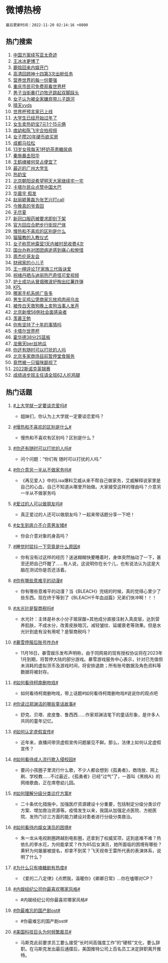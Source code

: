 # 微博热榜

`最后更新时间：2022-11-20 02:14:16 +0800`

## 热门搜索

1. [中国方案续写亚太奇迹](https://m.weibo.cn/search?containerid=100103type%3D1%26t%3D10%26q%3D%23%E4%B8%AD%E5%9B%BD%E6%96%B9%E6%A1%88%E7%BB%AD%E5%86%99%E4%BA%9A%E5%A4%AA%E5%A5%87%E8%BF%B9%23&stream_entry_id=51&isnewpage=1&extparam=seat%3D1%26dgr%3D0%26cate%3D10103%26pos%3D0%26filter_type%3Drealtimehot%26c_type%3D51%26display_time%3D1668881653%26pre_seqid%3D16688816539020166078257&luicode=10000011&lfid=106003type%253D25%2526t%253D3%2526disable_hot%253D1%2526filter_type%253Drealtimehot)
1. [王冰冰更博了](https://m.weibo.cn/search?containerid=100103type%3D1%26t%3D10%26q%3D%23%E7%8E%8B%E5%86%B0%E5%86%B0%E6%9B%B4%E5%8D%9A%E4%BA%86%23&stream_entry_id=31&isnewpage=1&extparam=seat%3D1%26dgr%3D0%26c_type%3D31%26band_rank%3D1%26flag%3D16%26lcate%3D5001%26realpos%3D1%26cate%3D5001%26pos%3D0%26filter_type%3Drealtimehot%26q%3D%2523%25E7%258E%258B%25E5%2586%25B0%25E5%2586%25B0%25E6%259B%25B4%25E5%258D%259A%25E4%25BA%2586%2523%26display_time%3D1668881653%26pre_seqid%3D16688816539020166078257&luicode=10000011&lfid=106003type%253D25%2526t%253D3%2526disable_hot%253D1%2526filter_type%253Drealtimehot)
1. [鹿晗回来内娱开门](https://m.weibo.cn/search?containerid=100103type%3D1%26t%3D10%26q%3D%23%E9%B9%BF%E6%99%97%E5%9B%9E%E6%9D%A5%E5%86%85%E5%A8%B1%E5%BC%80%E9%97%A8%23&stream_entry_id=31&isnewpage=1&extparam=seat%3D1%26dgr%3D0%26c_type%3D31%26band_rank%3D2%26flag%3D16%26lcate%3D5001%26realpos%3D2%26cate%3D5001%26pos%3D1%26filter_type%3Drealtimehot%26q%3D%2523%25E9%25B9%25BF%25E6%2599%2597%25E5%259B%259E%25E6%259D%25A5%25E5%2586%2585%25E5%25A8%25B1%25E5%25BC%2580%25E9%2597%25A8%2523%26display_time%3D1668881653%26pre_seqid%3D16688816539020166078257&luicode=10000011&lfid=106003type%253D25%2526t%253D3%2526disable_hot%253D1%2526filter_type%253Drealtimehot)
1. [高清回顾神十四第3次出舱任务](https://m.weibo.cn/search?containerid=100103type%3D1%26t%3D10%26q%3D%23%E9%AB%98%E6%B8%85%E5%9B%9E%E9%A1%BE%E7%A5%9E%E5%8D%81%E5%9B%9B%E7%AC%AC3%E6%AC%A1%E5%87%BA%E8%88%B1%E4%BB%BB%E5%8A%A1%23&stream_entry_id=31&isnewpage=1&extparam=seat%3D1%26dgr%3D0%26c_type%3D31%26band_rank%3D3%26flag%3D0%26lcate%3D5001%26realpos%3D3%26cate%3D5001%26pos%3D2%26filter_type%3Drealtimehot%26q%3D%2523%25E9%25AB%2598%25E6%25B8%2585%25E5%259B%259E%25E9%25A1%25BE%25E7%25A5%259E%25E5%258D%2581%25E5%259B%259B%25E7%25AC%25AC3%25E6%25AC%25A1%25E5%2587%25BA%25E8%2588%25B1%25E4%25BB%25BB%25E5%258A%25A1%2523%26display_time%3D1668881653%26pre_seqid%3D16688816539020166078257&luicode=10000011&lfid=106003type%253D25%2526t%253D3%2526disable_hot%253D1%2526filter_type%253Drealtimehot)
1. [营养世界的每一份要强](https://m.weibo.cn/search?containerid=100103type%3D1%26t%3D10%26q%3D%23%E8%90%A5%E5%85%BB%E4%B8%96%E7%95%8C%E7%9A%84%E6%AF%8F%E4%B8%80%E4%BB%BD%E8%A6%81%E5%BC%BA%23&stream_entry_id=31&isnewpage=1&extparam=seat%3D1%26dgr%3D0%26c_type%3D31%26filter_type%3Drealtimehot%26band_rank%3D4%26lcate%3D5001%26topic_ad%3D1%26cate%3D5001%26pos%3D3%26adid%3D172932%26q%3D%2523%25E8%2590%25A5%25E5%2585%25BB%25E4%25B8%2596%25E7%2595%258C%25E7%259A%2584%25E6%25AF%258F%25E4%25B8%2580%25E4%25BB%25BD%25E8%25A6%2581%25E5%25BC%25BA%2523%26display_time%3D1668881653%26pre_seqid%3D16688816539020166078257&luicode=10000011&lfid=106003type%253D25%2526t%253D3%2526disable_hot%253D1%2526filter_type%253Drealtimehot)
1. [重庆市民可免费观看世界杯](https://m.weibo.cn/search?containerid=100103type%3D1%26t%3D10%26q%3D%23%E9%87%8D%E5%BA%86%E5%B8%82%E6%B0%91%E5%8F%AF%E5%85%8D%E8%B4%B9%E8%A7%82%E7%9C%8B%E4%B8%96%E7%95%8C%E6%9D%AF%23&stream_entry_id=31&isnewpage=1&extparam=seat%3D1%26dgr%3D0%26c_type%3D31%26band_rank%3D4%26flag%3D0%26lcate%3D5001%26realpos%3D4%26cate%3D5001%26pos%3D4%26filter_type%3Drealtimehot%26q%3D%2523%25E9%2587%258D%25E5%25BA%2586%25E5%25B8%2582%25E6%25B0%2591%25E5%258F%25AF%25E5%2585%258D%25E8%25B4%25B9%25E8%25A7%2582%25E7%259C%258B%25E4%25B8%2596%25E7%2595%258C%25E6%259D%25AF%2523%26display_time%3D1668881653%26pre_seqid%3D16688816539020166078257&luicode=10000011&lfid=106003type%253D25%2526t%253D3%2526disable_hot%253D1%2526filter_type%253Drealtimehot)
1. [男子当街暴打边牧还跳起双脚踩头](https://m.weibo.cn/search?containerid=100103type%3D1%26t%3D10%26q%3D%23%E7%94%B7%E5%AD%90%E5%BD%93%E8%A1%97%E6%9A%B4%E6%89%93%E8%BE%B9%E7%89%A7%E8%BF%98%E8%B7%B3%E8%B5%B7%E5%8F%8C%E8%84%9A%E8%B8%A9%E5%A4%B4%23&stream_entry_id=31&isnewpage=1&extparam=seat%3D1%26dgr%3D0%26c_type%3D31%26band_rank%3D5%26flag%3D1%26lcate%3D5001%26realpos%3D5%26cate%3D5001%26pos%3D5%26filter_type%3Drealtimehot%26q%3D%2523%25E7%2594%25B7%25E5%25AD%2590%25E5%25BD%2593%25E8%25A1%2597%25E6%259A%25B4%25E6%2589%2593%25E8%25BE%25B9%25E7%2589%25A7%25E8%25BF%2598%25E8%25B7%25B3%25E8%25B5%25B7%25E5%258F%258C%25E8%2584%259A%25E8%25B8%25A9%25E5%25A4%25B4%2523%26display_time%3D1668881653%26pre_seqid%3D16688816539020166078257&luicode=10000011&lfid=106003type%253D25%2526t%253D3%2526disable_hot%253D1%2526filter_type%253Drealtimehot)
1. [女子认为被全家嫌弃带儿子跳河](https://m.weibo.cn/search?containerid=100103type%3D1%26t%3D10%26q%3D%23%E5%A5%B3%E5%AD%90%E8%AE%A4%E4%B8%BA%E8%A2%AB%E5%85%A8%E5%AE%B6%E5%AB%8C%E5%BC%83%E5%B8%A6%E5%84%BF%E5%AD%90%E8%B7%B3%E6%B2%B3%23&stream_entry_id=31&isnewpage=1&extparam=seat%3D1%26dgr%3D0%26c_type%3D31%26band_rank%3D6%26flag%3D0%26lcate%3D5001%26realpos%3D6%26cate%3D5001%26pos%3D6%26filter_type%3Drealtimehot%26q%3D%2523%25E5%25A5%25B3%25E5%25AD%2590%25E8%25AE%25A4%25E4%25B8%25BA%25E8%25A2%25AB%25E5%2585%25A8%25E5%25AE%25B6%25E5%25AB%258C%25E5%25BC%2583%25E5%25B8%25A6%25E5%2584%25BF%25E5%25AD%2590%25E8%25B7%25B3%25E6%25B2%25B3%2523%26display_time%3D1668881653%26pre_seqid%3D16688816539020166078257&luicode=10000011&lfid=106003type%253D25%2526t%253D3%2526disable_hot%253D1%2526filter_type%253Drealtimehot)
1. [晴天yyds](https://m.weibo.cn/search?containerid=100103type%3D1%26t%3D10%26q%3D%23%E6%99%B4%E5%A4%A9yyds%23&stream_entry_id=31&isnewpage=1&extparam=seat%3D1%26dgr%3D0%26c_type%3D31%26band_rank%3D7%26flag%3D0%26lcate%3D5001%26realpos%3D7%26cate%3D5001%26pos%3D7%26filter_type%3Drealtimehot%26q%3D%2523%25E6%2599%25B4%25E5%25A4%25A9yyds%2523%26display_time%3D1668881653%26pre_seqid%3D16688816539020166078257&luicode=10000011&lfid=106003type%253D25%2526t%253D3%2526disable_hot%253D1%2526filter_type%253Drealtimehot)
1. [世界杯预言家已上线](https://m.weibo.cn/search?containerid=100103type%3D1%26t%3D10%26q%3D%23%E4%B8%96%E7%95%8C%E6%9D%AF%E9%A2%84%E8%A8%80%E5%AE%B6%E5%B7%B2%E4%B8%8A%E7%BA%BF%23&stream_entry_id=31&isnewpage=1&extparam=seat%3D1%26dgr%3D0%26c_type%3D31%26band_rank%3D8%26flag%3D1%26lcate%3D5001%26realpos%3D8%26cate%3D5001%26pos%3D8%26filter_type%3Drealtimehot%26q%3D%2523%25E4%25B8%2596%25E7%2595%258C%25E6%259D%25AF%25E9%25A2%2584%25E8%25A8%2580%25E5%25AE%25B6%25E5%25B7%25B2%25E4%25B8%258A%25E7%25BA%25BF%2523%26display_time%3D1668881653%26pre_seqid%3D16688816539020166078257&luicode=10000011&lfid=106003type%253D25%2526t%253D3%2526disable_hot%253D1%2526filter_type%253Drealtimehot)
1. [大学生已经开始过年了](https://m.weibo.cn/search?containerid=100103type%3D1%26t%3D10%26q%3D%23%E5%A4%A7%E5%AD%A6%E7%94%9F%E5%B7%B2%E7%BB%8F%E5%BC%80%E5%A7%8B%E8%BF%87%E5%B9%B4%E4%BA%86%23&stream_entry_id=31&isnewpage=1&extparam=seat%3D1%26dgr%3D0%26c_type%3D31%26band_rank%3D9%26flag%3D0%26lcate%3D5001%26realpos%3D9%26cate%3D5001%26pos%3D9%26filter_type%3Drealtimehot%26q%3D%2523%25E5%25A4%25A7%25E5%25AD%25A6%25E7%2594%259F%25E5%25B7%25B2%25E7%25BB%258F%25E5%25BC%2580%25E5%25A7%258B%25E8%25BF%2587%25E5%25B9%25B4%25E4%25BA%2586%2523%26display_time%3D1668881653%26pre_seqid%3D16688816539020166078257&luicode=10000011&lfid=106003type%253D25%2526t%253D3%2526disable_hot%253D1%2526filter_type%253Drealtimehot)
1. [女生卖热奶宝7元1个15元俩](https://m.weibo.cn/search?containerid=100103type%3D1%26t%3D10%26q%3D%23%E5%A5%B3%E7%94%9F%E5%8D%96%E7%83%AD%E5%A5%B6%E5%AE%9D7%E5%85%831%E4%B8%AA15%E5%85%83%E4%BF%A9%23&stream_entry_id=31&isnewpage=1&extparam=seat%3D1%26dgr%3D0%26c_type%3D31%26band_rank%3D10%26flag%3D2%26lcate%3D5001%26realpos%3D10%26cate%3D5001%26pos%3D10%26filter_type%3Drealtimehot%26q%3D%2523%25E5%25A5%25B3%25E7%2594%259F%25E5%258D%2596%25E7%2583%25AD%25E5%25A5%25B6%25E5%25AE%259D7%25E5%2585%25831%25E4%25B8%25AA15%25E5%2585%2583%25E4%25BF%25A9%2523%26display_time%3D1668881653%26pre_seqid%3D16688816539020166078257&luicode=10000011&lfid=106003type%253D25%2526t%253D3%2526disable_hot%253D1%2526filter_type%253Drealtimehot)
1. [痞幼和陈飞宇合拍视频](https://m.weibo.cn/search?containerid=100103type%3D1%26t%3D10%26q%3D%23%E7%97%9E%E5%B9%BC%E5%92%8C%E9%99%88%E9%A3%9E%E5%AE%87%E5%90%88%E6%8B%8D%E8%A7%86%E9%A2%91%23&stream_entry_id=31&isnewpage=1&extparam=seat%3D1%26dgr%3D0%26c_type%3D31%26band_rank%3D11%26flag%3D2%26lcate%3D5001%26realpos%3D11%26cate%3D5001%26pos%3D11%26filter_type%3Drealtimehot%26q%3D%2523%25E7%2597%259E%25E5%25B9%25BC%25E5%2592%258C%25E9%2599%2588%25E9%25A3%259E%25E5%25AE%2587%25E5%2590%2588%25E6%258B%258D%25E8%25A7%2586%25E9%25A2%2591%2523%26display_time%3D1668881653%26pre_seqid%3D16688816539020166078257&luicode=10000011&lfid=106003type%253D25%2526t%253D3%2526disable_hot%253D1%2526filter_type%253Drealtimehot)
1. [女子攒20年硬币欲买房](https://m.weibo.cn/search?containerid=100103type%3D1%26t%3D10%26q%3D%23%E5%A5%B3%E5%AD%90%E6%94%9220%E5%B9%B4%E7%A1%AC%E5%B8%81%E6%AC%B2%E4%B9%B0%E6%88%BF%23&stream_entry_id=31&isnewpage=1&extparam=seat%3D1%26dgr%3D0%26c_type%3D31%26band_rank%3D12%26flag%3D1%26lcate%3D5001%26realpos%3D12%26cate%3D5001%26pos%3D12%26filter_type%3Drealtimehot%26q%3D%2523%25E5%25A5%25B3%25E5%25AD%2590%25E6%2594%259220%25E5%25B9%25B4%25E7%25A1%25AC%25E5%25B8%2581%25E6%25AC%25B2%25E4%25B9%25B0%25E6%2588%25BF%2523%26display_time%3D1668881653%26pre_seqid%3D16688816539020166078257&luicode=10000011&lfid=106003type%253D25%2526t%253D3%2526disable_hot%253D1%2526filter_type%253Drealtimehot)
1. [成都马拉松](https://m.weibo.cn/search?containerid=100103type%3D1%26t%3D10%26q%3D%E6%88%90%E9%83%BD%E9%A9%AC%E6%8B%89%E6%9D%BE&stream_entry_id=31&isnewpage=1&extparam=seat%3D1%26dgr%3D0%26c_type%3D31%26band_rank%3D13%26flag%3D0%26lcate%3D5001%26realpos%3D13%26cate%3D5001%26pos%3D13%26filter_type%3Drealtimehot%26q%3D%25E6%2588%2590%25E9%2583%25BD%25E9%25A9%25AC%25E6%258B%2589%25E6%259D%25BE%26display_time%3D1668881653%26pre_seqid%3D16688816539020166078257&luicode=10000011&lfid=106003type%253D25%2526t%253D3%2526disable_hot%253D1%2526filter_type%253Drealtimehot)
1. [13岁女孩每天1杯奶茶患糖尿病](https://m.weibo.cn/search?containerid=100103type%3D1%26t%3D10%26q%3D%2313%E5%B2%81%E5%A5%B3%E5%AD%A9%E6%AF%8F%E5%A4%A91%E6%9D%AF%E5%A5%B6%E8%8C%B6%E6%82%A3%E7%B3%96%E5%B0%BF%E7%97%85%23&stream_entry_id=31&isnewpage=1&extparam=seat%3D1%26dgr%3D0%26c_type%3D31%26band_rank%3D14%26flag%3D0%26lcate%3D5001%26realpos%3D14%26cate%3D5001%26pos%3D14%26filter_type%3Drealtimehot%26q%3D%252313%25E5%25B2%2581%25E5%25A5%25B3%25E5%25AD%25A9%25E6%25AF%258F%25E5%25A4%25A91%25E6%259D%25AF%25E5%25A5%25B6%25E8%258C%25B6%25E6%2582%25A3%25E7%25B3%2596%25E5%25B0%25BF%25E7%2597%2585%2523%26display_time%3D1668881653%26pre_seqid%3D16688816539020166078257&luicode=10000011&lfid=106003type%253D25%2526t%253D3%2526disable_hot%253D1%2526filter_type%253Drealtimehot)
1. [秦施暴击阳华](https://m.weibo.cn/search?containerid=100103type%3D1%26t%3D10%26q%3D%23%E7%A7%A6%E6%96%BD%E6%9A%B4%E5%87%BB%E9%98%B3%E5%8D%8E%23&stream_entry_id=31&isnewpage=1&extparam=seat%3D1%26dgr%3D0%26c_type%3D31%26band_rank%3D15%26flag%3D0%26lcate%3D5001%26realpos%3D15%26cate%3D5001%26pos%3D15%26filter_type%3Drealtimehot%26q%3D%2523%25E7%25A7%25A6%25E6%2596%25BD%25E6%259A%25B4%25E5%2587%25BB%25E9%2598%25B3%25E5%258D%258E%2523%26display_time%3D1668881653%26pre_seqid%3D16688816539020166078257&luicode=10000011&lfid=106003type%253D25%2526t%253D3%2526disable_hot%253D1%2526filter_type%253Drealtimehot)
1. [王鹤棣被何炅占便宜了](https://m.weibo.cn/search?containerid=100103type%3D1%26t%3D10%26q%3D%23%E7%8E%8B%E9%B9%A4%E6%A3%A3%E8%A2%AB%E4%BD%95%E7%82%85%E5%8D%A0%E4%BE%BF%E5%AE%9C%E4%BA%86%23&stream_entry_id=31&isnewpage=1&extparam=seat%3D1%26dgr%3D0%26c_type%3D31%26band_rank%3D16%26flag%3D0%26lcate%3D5001%26realpos%3D16%26cate%3D5001%26pos%3D16%26filter_type%3Drealtimehot%26q%3D%2523%25E7%258E%258B%25E9%25B9%25A4%25E6%25A3%25A3%25E8%25A2%25AB%25E4%25BD%2595%25E7%2582%2585%25E5%258D%25A0%25E4%25BE%25BF%25E5%25AE%259C%25E4%25BA%2586%2523%26display_time%3D1668881653%26pre_seqid%3D16688816539020166078257&luicode=10000011&lfid=106003type%253D25%2526t%253D3%2526disable_hot%253D1%2526filter_type%253Drealtimehot)
1. [最近的广州大学生](https://m.weibo.cn/search?containerid=100103type%3D1%26t%3D10%26q%3D%23%E6%9C%80%E8%BF%91%E7%9A%84%E5%B9%BF%E5%B7%9E%E5%A4%A7%E5%AD%A6%E7%94%9F%23&stream_entry_id=31&isnewpage=1&extparam=seat%3D1%26dgr%3D0%26c_type%3D31%26band_rank%3D17%26flag%3D0%26lcate%3D5001%26realpos%3D17%26cate%3D5001%26pos%3D17%26filter_type%3Drealtimehot%26q%3D%2523%25E6%259C%2580%25E8%25BF%2591%25E7%259A%2584%25E5%25B9%25BF%25E5%25B7%259E%25E5%25A4%25A7%25E5%25AD%25A6%25E7%2594%259F%2523%26display_time%3D1668881653%26pre_seqid%3D16688816539020166078257&luicode=10000011&lfid=106003type%253D25%2526t%253D3%2526disable_hot%253D1%2526filter_type%253Drealtimehot)
1. [热奶宝](https://m.weibo.cn/search?containerid=100103type%3D1%26t%3D10%26q%3D%23%E7%83%AD%E5%A5%B6%E5%AE%9D%23&stream_entry_id=31&isnewpage=1&extparam=seat%3D1%26dgr%3D0%26c_type%3D31%26band_rank%3D18%26flag%3D0%26lcate%3D5001%26realpos%3D18%26cate%3D5001%26pos%3D18%26filter_type%3Drealtimehot%26q%3D%2523%25E7%2583%25AD%25E5%25A5%25B6%25E5%25AE%259D%2523%26display_time%3D1668881653%26pre_seqid%3D16688816539020166078257&luicode=10000011&lfid=106003type%253D25%2526t%253D3%2526disable_hot%253D1%2526filter_type%253Drealtimehot)
1. [北京朝阳说希望明天大家继续宅一宅](https://m.weibo.cn/search?containerid=100103type%3D1%26t%3D10%26q%3D%23%E5%8C%97%E4%BA%AC%E6%9C%9D%E9%98%B3%E8%AF%B4%E5%B8%8C%E6%9C%9B%E6%98%8E%E5%A4%A9%E5%A4%A7%E5%AE%B6%E7%BB%A7%E7%BB%AD%E5%AE%85%E4%B8%80%E5%AE%85%23&stream_entry_id=31&isnewpage=1&extparam=seat%3D1%26dgr%3D0%26c_type%3D31%26band_rank%3D19%26flag%3D0%26lcate%3D5001%26realpos%3D19%26cate%3D5001%26pos%3D19%26filter_type%3Drealtimehot%26q%3D%2523%25E5%258C%2597%25E4%25BA%25AC%25E6%259C%259D%25E9%2598%25B3%25E8%25AF%25B4%25E5%25B8%258C%25E6%259C%259B%25E6%2598%258E%25E5%25A4%25A9%25E5%25A4%25A7%25E5%25AE%25B6%25E7%25BB%25A7%25E7%25BB%25AD%25E5%25AE%2585%25E4%25B8%2580%25E5%25AE%2585%2523%26display_time%3D1668881653%26pre_seqid%3D16688816539020166078257&luicode=10000011&lfid=106003type%253D25%2526t%253D3%2526disable_hot%253D1%2526filter_type%253Drealtimehot)
1. [卡塔尔民众点赞中国大巴](https://m.weibo.cn/search?containerid=100103type%3D1%26t%3D10%26q%3D%23%E5%8D%A1%E5%A1%94%E5%B0%94%E6%B0%91%E4%BC%97%E7%82%B9%E8%B5%9E%E4%B8%AD%E5%9B%BD%E5%A4%A7%E5%B7%B4%23&stream_entry_id=31&isnewpage=1&extparam=seat%3D1%26dgr%3D0%26c_type%3D31%26band_rank%3D20%26flag%3D0%26lcate%3D5001%26realpos%3D20%26cate%3D5001%26pos%3D20%26filter_type%3Drealtimehot%26q%3D%2523%25E5%258D%25A1%25E5%25A1%2594%25E5%25B0%2594%25E6%25B0%2591%25E4%25BC%2597%25E7%2582%25B9%25E8%25B5%259E%25E4%25B8%25AD%25E5%259B%25BD%25E5%25A4%25A7%25E5%25B7%25B4%2523%26display_time%3D1668881653%26pre_seqid%3D16688816539020166078257&luicode=10000011&lfid=106003type%253D25%2526t%253D3%2526disable_hot%253D1%2526filter_type%253Drealtimehot)
1. [华晨宇 假发](https://m.weibo.cn/search?containerid=100103type%3D1%26t%3D10%26q%3D%E5%8D%8E%E6%99%A8%E5%AE%87+%E5%81%87%E5%8F%91&stream_entry_id=31&isnewpage=1&extparam=seat%3D1%26dgr%3D0%26c_type%3D31%26band_rank%3D21%26flag%3D2%26lcate%3D5001%26realpos%3D21%26cate%3D5001%26pos%3D21%26filter_type%3Drealtimehot%26q%3D%25E5%258D%258E%25E6%2599%25A8%25E5%25AE%2587%2520%25E5%2581%2587%25E5%258F%2591%26display_time%3D1668881653%26pre_seqid%3D16688816539020166078257&luicode=10000011&lfid=106003type%253D25%2526t%253D3%2526disable_hot%253D1%2526filter_type%253Drealtimehot)
1. [赵丽颖黄磊为张艺兴打call](https://m.weibo.cn/search?containerid=100103type%3D1%26t%3D10%26q%3D%23%E8%B5%B5%E4%B8%BD%E9%A2%96%E9%BB%84%E7%A3%8A%E4%B8%BA%E5%BC%A0%E8%89%BA%E5%85%B4%E6%89%93call%23&stream_entry_id=31&isnewpage=1&extparam=seat%3D1%26dgr%3D0%26c_type%3D31%26band_rank%3D22%26flag%3D0%26lcate%3D5001%26realpos%3D22%26cate%3D5001%26pos%3D22%26filter_type%3Drealtimehot%26q%3D%2523%25E8%25B5%25B5%25E4%25B8%25BD%25E9%25A2%2596%25E9%25BB%2584%25E7%25A3%258A%25E4%25B8%25BA%25E5%25BC%25A0%25E8%2589%25BA%25E5%2585%25B4%25E6%2589%2593call%2523%26display_time%3D1668881653%26pre_seqid%3D16688816539020166078257&luicode=10000011&lfid=106003type%253D25%2526t%253D3%2526disable_hot%253D1%2526filter_type%253Drealtimehot)
1. [今晚真的爷青回](https://m.weibo.cn/search?containerid=100103type%3D1%26t%3D10%26q%3D%23%E4%BB%8A%E6%99%9A%E7%9C%9F%E7%9A%84%E7%88%B7%E9%9D%92%E5%9B%9E%23&stream_entry_id=31&isnewpage=1&extparam=seat%3D1%26dgr%3D0%26c_type%3D31%26band_rank%3D23%26flag%3D0%26lcate%3D5001%26realpos%3D23%26cate%3D5001%26pos%3D23%26filter_type%3Drealtimehot%26q%3D%2523%25E4%25BB%258A%25E6%2599%259A%25E7%259C%259F%25E7%259A%2584%25E7%2588%25B7%25E9%259D%2592%25E5%259B%259E%2523%26display_time%3D1668881653%26pre_seqid%3D16688816539020166078257&luicode=10000011&lfid=106003type%253D25%2526t%253D3%2526disable_hot%253D1%2526filter_type%253Drealtimehot)
1. [无尽夏](https://m.weibo.cn/search?containerid=100103type%3D1%26t%3D10%26q%3D%E6%97%A0%E5%B0%BD%E5%A4%8F&stream_entry_id=31&isnewpage=1&extparam=seat%3D1%26dgr%3D0%26c_type%3D31%26band_rank%3D24%26flag%3D0%26lcate%3D5001%26realpos%3D24%26cate%3D5001%26pos%3D24%26filter_type%3Drealtimehot%26q%3D%25E6%2597%25A0%25E5%25B0%25BD%25E5%25A4%258F%26display_time%3D1668881653%26pre_seqid%3D16688816539020166078257&luicode=10000011&lfid=106003type%253D25%2526t%253D3%2526disable_hot%253D1%2526filter_type%253Drealtimehot)
1. [新冠口服药被要求即刻下架](https://m.weibo.cn/search?containerid=100103type%3D1%26t%3D10%26q%3D%23%E6%96%B0%E5%86%A0%E5%8F%A3%E6%9C%8D%E8%8D%AF%E8%A2%AB%E8%A6%81%E6%B1%82%E5%8D%B3%E5%88%BB%E4%B8%8B%E6%9E%B6%23&stream_entry_id=31&isnewpage=1&extparam=seat%3D1%26dgr%3D0%26c_type%3D31%26band_rank%3D25%26flag%3D0%26lcate%3D5001%26realpos%3D25%26cate%3D5001%26pos%3D25%26filter_type%3Drealtimehot%26q%3D%2523%25E6%2596%25B0%25E5%2586%25A0%25E5%258F%25A3%25E6%259C%258D%25E8%258D%25AF%25E8%25A2%25AB%25E8%25A6%2581%25E6%25B1%2582%25E5%258D%25B3%25E5%2588%25BB%25E4%25B8%258B%25E6%259E%25B6%2523%26display_time%3D1668881653%26pre_seqid%3D16688816539020166078257&luicode=10000011&lfid=106003type%253D25%2526t%253D3%2526disable_hot%253D1%2526filter_type%253Drealtimehot)
1. [官方回应合肥步行街现尸体](https://m.weibo.cn/search?containerid=100103type%3D1%26t%3D10%26q%3D%23%E5%AE%98%E6%96%B9%E5%9B%9E%E5%BA%94%E5%90%88%E8%82%A5%E6%AD%A5%E8%A1%8C%E8%A1%97%E7%8E%B0%E5%B0%B8%E4%BD%93%23&stream_entry_id=31&isnewpage=1&extparam=seat%3D1%26dgr%3D0%26c_type%3D31%26band_rank%3D26%26flag%3D0%26lcate%3D5001%26realpos%3D26%26cate%3D5001%26pos%3D26%26filter_type%3Drealtimehot%26q%3D%2523%25E5%25AE%2598%25E6%2596%25B9%25E5%259B%259E%25E5%25BA%2594%25E5%2590%2588%25E8%2582%25A5%25E6%25AD%25A5%25E8%25A1%258C%25E8%25A1%2597%25E7%258E%25B0%25E5%25B0%25B8%25E4%25BD%2593%2523%26display_time%3D1668881653%26pre_seqid%3D16688816539020166078257&luicode=10000011&lfid=106003type%253D25%2526t%253D3%2526disable_hot%253D1%2526filter_type%253Drealtimehot)
1. [慢热和不喜欢的区别是什么](https://m.weibo.cn/search?containerid=100103type%3D1%26t%3D10%26q%3D%23%E6%85%A2%E7%83%AD%E5%92%8C%E4%B8%8D%E5%96%9C%E6%AC%A2%E7%9A%84%E5%8C%BA%E5%88%AB%E6%98%AF%E4%BB%80%E4%B9%88%23&stream_entry_id=31&isnewpage=1&extparam=seat%3D1%26dgr%3D0%26c_type%3D31%26band_rank%3D27%26flag%3D0%26lcate%3D5001%26realpos%3D27%26cate%3D5001%26pos%3D27%26filter_type%3Drealtimehot%26q%3D%2523%25E6%2585%25A2%25E7%2583%25AD%25E5%2592%258C%25E4%25B8%258D%25E5%2596%259C%25E6%25AC%25A2%25E7%259A%2584%25E5%258C%25BA%25E5%2588%25AB%25E6%2598%25AF%25E4%25BB%2580%25E4%25B9%2588%2523%26display_time%3D1668881653%26pre_seqid%3D16688816539020166078257&luicode=10000011&lfid=106003type%253D25%2526t%253D3%2526disable_hot%253D1%2526filter_type%253Drealtimehot)
1. [猫猫教的入教仪式](https://m.weibo.cn/search?containerid=100103type%3D1%26t%3D10%26q%3D%23%E7%8C%AB%E7%8C%AB%E6%95%99%E7%9A%84%E5%85%A5%E6%95%99%E4%BB%AA%E5%BC%8F%23&stream_entry_id=31&isnewpage=1&extparam=seat%3D1%26dgr%3D0%26c_type%3D31%26band_rank%3D28%26flag%3D0%26lcate%3D5001%26realpos%3D28%26cate%3D5001%26pos%3D28%26filter_type%3Drealtimehot%26q%3D%2523%25E7%258C%25AB%25E7%258C%25AB%25E6%2595%2599%25E7%259A%2584%25E5%2585%25A5%25E6%2595%2599%25E4%25BB%25AA%25E5%25BC%258F%2523%26display_time%3D1668881653%26pre_seqid%3D16688816539020166078257&luicode=10000011&lfid=106003type%253D25%2526t%253D3%2526disable_hot%253D1%2526filter_type%253Drealtimehot)
1. [女子称荒地露营1天内被村民收费4次](https://m.weibo.cn/search?containerid=100103type%3D1%26t%3D10%26q%3D%23%E5%A5%B3%E5%AD%90%E7%A7%B0%E8%8D%92%E5%9C%B0%E9%9C%B2%E8%90%A51%E5%A4%A9%E5%86%85%E8%A2%AB%E6%9D%91%E6%B0%91%E6%94%B6%E8%B4%B94%E6%AC%A1%23&stream_entry_id=31&isnewpage=1&extparam=seat%3D1%26dgr%3D0%26c_type%3D31%26band_rank%3D29%26flag%3D0%26lcate%3D5001%26realpos%3D29%26cate%3D5001%26pos%3D29%26filter_type%3Drealtimehot%26q%3D%2523%25E5%25A5%25B3%25E5%25AD%2590%25E7%25A7%25B0%25E8%258D%2592%25E5%259C%25B0%25E9%259C%25B2%25E8%2590%25A51%25E5%25A4%25A9%25E5%2586%2585%25E8%25A2%25AB%25E6%259D%2591%25E6%25B0%2591%25E6%2594%25B6%25E8%25B4%25B94%25E6%25AC%25A1%2523%26display_time%3D1668881653%26pre_seqid%3D16688816539020166078257&luicode=10000011&lfid=106003type%253D25%2526t%253D3%2526disable_hot%253D1%2526filter_type%253Drealtimehot)
1. [国台办称对团团病逝感到痛心和惋惜](https://m.weibo.cn/search?containerid=100103type%3D1%26t%3D10%26q%3D%23%E5%9B%BD%E5%8F%B0%E5%8A%9E%E7%A7%B0%E5%AF%B9%E5%9B%A2%E5%9B%A2%E7%97%85%E9%80%9D%E6%84%9F%E5%88%B0%E7%97%9B%E5%BF%83%E5%92%8C%E6%83%8B%E6%83%9C%23&stream_entry_id=31&isnewpage=1&extparam=seat%3D1%26dgr%3D0%26c_type%3D31%26band_rank%3D30%26flag%3D0%26lcate%3D5001%26realpos%3D30%26cate%3D5001%26pos%3D30%26filter_type%3Drealtimehot%26q%3D%2523%25E5%259B%25BD%25E5%258F%25B0%25E5%258A%259E%25E7%25A7%25B0%25E5%25AF%25B9%25E5%259B%25A2%25E5%259B%25A2%25E7%2597%2585%25E9%2580%259D%25E6%2584%259F%25E5%2588%25B0%25E7%2597%259B%25E5%25BF%2583%25E5%2592%258C%25E6%2583%258B%25E6%2583%259C%2523%26display_time%3D1668881653%26pre_seqid%3D16688816539020166078257&luicode=10000011&lfid=106003type%253D25%2526t%253D3%2526disable_hot%253D1%2526filter_type%253Drealtimehot)
1. [周杰伦哥友会](https://m.weibo.cn/search?containerid=100103type%3D1%26t%3D10%26q%3D%23%E5%91%A8%E6%9D%B0%E4%BC%A6%E5%93%A5%E5%8F%8B%E4%BC%9A%23&stream_entry_id=31&isnewpage=1&extparam=seat%3D1%26dgr%3D0%26c_type%3D31%26band_rank%3D31%26flag%3D0%26lcate%3D5001%26realpos%3D31%26cate%3D5001%26pos%3D31%26filter_type%3Drealtimehot%26q%3D%2523%25E5%2591%25A8%25E6%259D%25B0%25E4%25BC%25A6%25E5%2593%25A5%25E5%258F%258B%25E4%25BC%259A%2523%26display_time%3D1668881653%26pre_seqid%3D16688816539020166078257&luicode=10000011&lfid=106003type%253D25%2526t%253D3%2526disable_hot%253D1%2526filter_type%253Drealtimehot)
1. [财阀家的小儿子](https://m.weibo.cn/search?containerid=100103type%3D1%26t%3D10%26q%3D%23%E8%B4%A2%E9%98%80%E5%AE%B6%E7%9A%84%E5%B0%8F%E5%84%BF%E5%AD%90%23&stream_entry_id=31&isnewpage=1&extparam=seat%3D1%26dgr%3D0%26c_type%3D31%26band_rank%3D32%26flag%3D0%26lcate%3D5001%26realpos%3D32%26cate%3D5001%26pos%3D32%26filter_type%3Drealtimehot%26q%3D%2523%25E8%25B4%25A2%25E9%2598%2580%25E5%25AE%25B6%25E7%259A%2584%25E5%25B0%258F%25E5%2584%25BF%25E5%25AD%2590%2523%26display_time%3D1668881653%26pre_seqid%3D16688816539020166078257&luicode=10000011&lfid=106003type%253D25%2526t%253D3%2526disable_hot%253D1%2526filter_type%253Drealtimehot)
1. [王一栩评论TF家族三代版诀爱](https://m.weibo.cn/search?containerid=100103type%3D1%26t%3D10%26q%3D%23%E7%8E%8B%E4%B8%80%E6%A0%A9%E8%AF%84%E8%AE%BATF%E5%AE%B6%E6%97%8F%E4%B8%89%E4%BB%A3%E7%89%88%E8%AF%80%E7%88%B1%23&stream_entry_id=31&isnewpage=1&extparam=seat%3D1%26dgr%3D0%26c_type%3D31%26band_rank%3D33%26flag%3D0%26lcate%3D5001%26realpos%3D33%26cate%3D5001%26pos%3D33%26filter_type%3Drealtimehot%26q%3D%2523%25E7%258E%258B%25E4%25B8%2580%25E6%25A0%25A9%25E8%25AF%2584%25E8%25AE%25BATF%25E5%25AE%25B6%25E6%2597%258F%25E4%25B8%2589%25E4%25BB%25A3%25E7%2589%2588%25E8%25AF%2580%25E7%2588%25B1%2523%26display_time%3D1668881653%26pre_seqid%3D16688816539020166078257&luicode=10000011&lfid=106003type%253D25%2526t%253D3%2526disable_hot%253D1%2526filter_type%253Drealtimehot)
1. [祝绪丹晒与迪丽热巴奇怪可爱视频](https://m.weibo.cn/search?containerid=100103type%3D1%26t%3D10%26q%3D%23%E7%A5%9D%E7%BB%AA%E4%B8%B9%E6%99%92%E4%B8%8E%E8%BF%AA%E4%B8%BD%E7%83%AD%E5%B7%B4%E5%A5%87%E6%80%AA%E5%8F%AF%E7%88%B1%E8%A7%86%E9%A2%91%23&stream_entry_id=31&isnewpage=1&extparam=seat%3D1%26dgr%3D0%26c_type%3D31%26band_rank%3D34%26flag%3D0%26lcate%3D5001%26realpos%3D34%26cate%3D5001%26pos%3D34%26filter_type%3Drealtimehot%26q%3D%2523%25E7%25A5%259D%25E7%25BB%25AA%25E4%25B8%25B9%25E6%2599%2592%25E4%25B8%258E%25E8%25BF%25AA%25E4%25B8%25BD%25E7%2583%25AD%25E5%25B7%25B4%25E5%25A5%2587%25E6%2580%25AA%25E5%258F%25AF%25E7%2588%25B1%25E8%25A7%2586%25E9%25A2%2591%2523%26display_time%3D1668881653%26pre_seqid%3D16688816539020166078257&luicode=10000011&lfid=106003type%253D25%2526t%253D3%2526disable_hot%253D1%2526filter_type%253Drealtimehot)
1. [护士成功从冒烟微波炉掏出红薯炸弹](https://m.weibo.cn/search?containerid=100103type%3D1%26t%3D10%26q%3D%23%E6%8A%A4%E5%A3%AB%E6%88%90%E5%8A%9F%E4%BB%8E%E5%86%92%E7%83%9F%E5%BE%AE%E6%B3%A2%E7%82%89%E6%8E%8F%E5%87%BA%E7%BA%A2%E8%96%AF%E7%82%B8%E5%BC%B9%23&stream_entry_id=31&isnewpage=1&extparam=seat%3D1%26dgr%3D0%26c_type%3D31%26band_rank%3D35%26flag%3D0%26lcate%3D5001%26realpos%3D35%26cate%3D5001%26pos%3D35%26filter_type%3Drealtimehot%26q%3D%2523%25E6%258A%25A4%25E5%25A3%25AB%25E6%2588%2590%25E5%258A%259F%25E4%25BB%258E%25E5%2586%2592%25E7%2583%259F%25E5%25BE%25AE%25E6%25B3%25A2%25E7%2582%2589%25E6%258E%258F%25E5%2587%25BA%25E7%25BA%25A2%25E8%2596%25AF%25E7%2582%25B8%25E5%25BC%25B9%2523%26display_time%3D1668881653%26pre_seqid%3D16688816539020166078257&luicode=10000011&lfid=106003type%253D25%2526t%253D3%2526disable_hot%253D1%2526filter_type%253Drealtimehot)
1. [KPL](https://m.weibo.cn/search?containerid=100103type%3D1%26t%3D10%26q%3DKPL&stream_entry_id=31&isnewpage=1&extparam=seat%3D1%26dgr%3D0%26c_type%3D31%26band_rank%3D36%26flag%3D0%26lcate%3D5001%26realpos%3D36%26cate%3D5001%26pos%3D36%26filter_type%3Drealtimehot%26q%3DKPL%26display_time%3D1668881653%26pre_seqid%3D16688816539020166078257&luicode=10000011&lfid=106003type%253D25%2526t%253D3%2526disable_hot%253D1%2526filter_type%253Drealtimehot)
1. [哪家手机系统广告多](https://m.weibo.cn/search?containerid=100103type%3D1%26t%3D10%26q%3D%23%E5%93%AA%E5%AE%B6%E6%89%8B%E6%9C%BA%E7%B3%BB%E7%BB%9F%E5%B9%BF%E5%91%8A%E5%A4%9A%23&stream_entry_id=31&isnewpage=1&extparam=seat%3D1%26dgr%3D0%26c_type%3D31%26band_rank%3D37%26flag%3D0%26lcate%3D5001%26realpos%3D37%26cate%3D5001%26pos%3D37%26filter_type%3Drealtimehot%26q%3D%2523%25E5%2593%25AA%25E5%25AE%25B6%25E6%2589%258B%25E6%259C%25BA%25E7%25B3%25BB%25E7%25BB%259F%25E5%25B9%25BF%25E5%2591%258A%25E5%25A4%259A%2523%26display_time%3D1668881653%26pre_seqid%3D16688816539020166078257&luicode=10000011&lfid=106003type%253D25%2526t%253D3%2526disable_hot%253D1%2526filter_type%253Drealtimehot)
1. [男生买鸡公煲商家忘放鸡肉闹乌龙](https://m.weibo.cn/search?containerid=100103type%3D1%26t%3D10%26q%3D%23%E7%94%B7%E7%94%9F%E4%B9%B0%E9%B8%A1%E5%85%AC%E7%85%B2%E5%95%86%E5%AE%B6%E5%BF%98%E6%94%BE%E9%B8%A1%E8%82%89%E9%97%B9%E4%B9%8C%E9%BE%99%23&stream_entry_id=31&isnewpage=1&extparam=seat%3D1%26dgr%3D0%26c_type%3D31%26band_rank%3D38%26flag%3D0%26lcate%3D5001%26realpos%3D38%26cate%3D5001%26pos%3D38%26filter_type%3Drealtimehot%26q%3D%2523%25E7%2594%25B7%25E7%2594%259F%25E4%25B9%25B0%25E9%25B8%25A1%25E5%2585%25AC%25E7%2585%25B2%25E5%2595%2586%25E5%25AE%25B6%25E5%25BF%2598%25E6%2594%25BE%25E9%25B8%25A1%25E8%2582%2589%25E9%2597%25B9%25E4%25B9%258C%25E9%25BE%2599%2523%26display_time%3D1668881653%26pre_seqid%3D16688816539020166078257&luicode=10000011&lfid=106003type%253D25%2526t%253D3%2526disable_hot%253D1%2526filter_type%253Drealtimehot)
1. [被传白天救狗晚上卖狗当事人发声](https://m.weibo.cn/search?containerid=100103type%3D1%26t%3D10%26q%3D%23%E8%A2%AB%E4%BC%A0%E7%99%BD%E5%A4%A9%E6%95%91%E7%8B%97%E6%99%9A%E4%B8%8A%E5%8D%96%E7%8B%97%E5%BD%93%E4%BA%8B%E4%BA%BA%E5%8F%91%E5%A3%B0%23&stream_entry_id=31&isnewpage=1&extparam=seat%3D1%26dgr%3D0%26c_type%3D31%26band_rank%3D39%26flag%3D0%26lcate%3D5001%26realpos%3D39%26cate%3D5001%26pos%3D39%26filter_type%3Drealtimehot%26q%3D%2523%25E8%25A2%25AB%25E4%25BC%25A0%25E7%2599%25BD%25E5%25A4%25A9%25E6%2595%2591%25E7%258B%2597%25E6%2599%259A%25E4%25B8%258A%25E5%258D%2596%25E7%258B%2597%25E5%25BD%2593%25E4%25BA%258B%25E4%25BA%25BA%25E5%258F%2591%25E5%25A3%25B0%2523%26display_time%3D1668881653%26pre_seqid%3D16688816539020166078257&luicode=10000011&lfid=106003type%253D25%2526t%253D3%2526disable_hot%253D1%2526filter_type%253Drealtimehot)
1. [北京新增56例社会面感染者](https://m.weibo.cn/search?containerid=100103type%3D1%26t%3D10%26q%3D%23%E5%8C%97%E4%BA%AC%E6%96%B0%E5%A2%9E56%E4%BE%8B%E7%A4%BE%E4%BC%9A%E9%9D%A2%E6%84%9F%E6%9F%93%E8%80%85%23&stream_entry_id=31&isnewpage=1&extparam=seat%3D1%26dgr%3D0%26c_type%3D31%26band_rank%3D40%26flag%3D0%26lcate%3D5001%26realpos%3D40%26cate%3D5001%26pos%3D40%26filter_type%3Drealtimehot%26q%3D%2523%25E5%258C%2597%25E4%25BA%25AC%25E6%2596%25B0%25E5%25A2%259E56%25E4%25BE%258B%25E7%25A4%25BE%25E4%25BC%259A%25E9%259D%25A2%25E6%2584%259F%25E6%259F%2593%25E8%2580%2585%2523%26display_time%3D1668881653%26pre_seqid%3D16688816539020166078257&luicode=10000011&lfid=106003type%253D25%2526t%253D3%2526disable_hot%253D1%2526filter_type%253Drealtimehot)
1. [羡慕王勉](https://m.weibo.cn/search?containerid=100103type%3D1%26t%3D10%26q%3D%23%E7%BE%A1%E6%85%95%E7%8E%8B%E5%8B%89%23&stream_entry_id=31&isnewpage=1&extparam=seat%3D1%26dgr%3D0%26c_type%3D31%26band_rank%3D41%26flag%3D0%26lcate%3D5001%26realpos%3D41%26cate%3D5001%26pos%3D41%26filter_type%3Drealtimehot%26q%3D%2523%25E7%25BE%25A1%25E6%2585%2595%25E7%258E%258B%25E5%258B%2589%2523%26display_time%3D1668881653%26pre_seqid%3D16688816539020166078257&luicode=10000011&lfid=106003type%253D25%2526t%253D3%2526disable_hot%253D1%2526filter_type%253Drealtimehot)
1. [你有坚持了十年的事情吗](https://m.weibo.cn/search?containerid=100103type%3D1%26t%3D10%26q%3D%23%E4%BD%A0%E6%9C%89%E5%9D%9A%E6%8C%81%E4%BA%86%E5%8D%81%E5%B9%B4%E7%9A%84%E4%BA%8B%E6%83%85%E5%90%97%23&stream_entry_id=31&isnewpage=1&extparam=seat%3D1%26dgr%3D0%26c_type%3D31%26band_rank%3D42%26flag%3D1%26lcate%3D5001%26realpos%3D42%26cate%3D5001%26pos%3D42%26filter_type%3Drealtimehot%26q%3D%2523%25E4%25BD%25A0%25E6%259C%2589%25E5%259D%259A%25E6%258C%2581%25E4%25BA%2586%25E5%258D%2581%25E5%25B9%25B4%25E7%259A%2584%25E4%25BA%258B%25E6%2583%2585%25E5%2590%2597%2523%26display_time%3D1668881653%26pre_seqid%3D16688816539020166078257&luicode=10000011&lfid=106003type%253D25%2526t%253D3%2526disable_hot%253D1%2526filter_type%253Drealtimehot)
1. [卡塔尔世界杯](https://m.weibo.cn/search?containerid=100103type%3D1%26t%3D10%26q%3D%23%E5%8D%A1%E5%A1%94%E5%B0%94%E4%B8%96%E7%95%8C%E6%9D%AF%23&stream_entry_id=31&isnewpage=1&extparam=seat%3D1%26dgr%3D0%26c_type%3D31%26band_rank%3D43%26flag%3D0%26lcate%3D5001%26realpos%3D43%26cate%3D5001%26pos%3D43%26filter_type%3Drealtimehot%26q%3D%2523%25E5%258D%25A1%25E5%25A1%2594%25E5%25B0%2594%25E4%25B8%2596%25E7%2595%258C%25E6%259D%25AF%2523%26display_time%3D1668881653%26pre_seqid%3D16688816539020166078257&luicode=10000011&lfid=106003type%253D25%2526t%253D3%2526disable_hot%253D1%2526filter_type%253Drealtimehot)
1. [霍华德38分25篮板](https://m.weibo.cn/search?containerid=100103type%3D1%26t%3D10%26q%3D%23%E9%9C%8D%E5%8D%8E%E5%BE%B738%E5%88%8625%E7%AF%AE%E6%9D%BF%23&stream_entry_id=31&isnewpage=1&extparam=seat%3D1%26dgr%3D0%26c_type%3D31%26band_rank%3D44%26flag%3D0%26lcate%3D5001%26realpos%3D44%26cate%3D5001%26pos%3D44%26filter_type%3Drealtimehot%26q%3D%2523%25E9%259C%258D%25E5%258D%258E%25E5%25BE%25B738%25E5%2588%258625%25E7%25AF%25AE%25E6%259D%25BF%2523%26display_time%3D1668881653%26pre_seqid%3D16688816539020166078257&luicode=10000011&lfid=106003type%253D25%2526t%253D3%2526disable_hot%253D1%2526filter_type%253Drealtimehot)
1. [龙傲天ber丝地瓜](https://m.weibo.cn/search?containerid=100103type%3D1%26t%3D10%26q%3D%23%E9%BE%99%E5%82%B2%E5%A4%A9ber%E4%B8%9D%E5%9C%B0%E7%93%9C%23&stream_entry_id=31&isnewpage=1&extparam=seat%3D1%26dgr%3D0%26c_type%3D31%26band_rank%3D45%26flag%3D0%26lcate%3D5001%26realpos%3D45%26cate%3D5001%26pos%3D45%26filter_type%3Drealtimehot%26q%3D%2523%25E9%25BE%2599%25E5%2582%25B2%25E5%25A4%25A9ber%25E4%25B8%259D%25E5%259C%25B0%25E7%2593%259C%2523%26display_time%3D1668881653%26pre_seqid%3D16688816539020166078257&luicode=10000011&lfid=106003type%253D25%2526t%253D3%2526disable_hot%253D1%2526filter_type%253Drealtimehot)
1. [你还有随时可以打扰的人吗](https://m.weibo.cn/search?containerid=100103type%3D1%26t%3D10%26q%3D%23%E4%BD%A0%E8%BF%98%E6%9C%89%E9%9A%8F%E6%97%B6%E5%8F%AF%E4%BB%A5%E6%89%93%E6%89%B0%E7%9A%84%E4%BA%BA%E5%90%97%23&stream_entry_id=31&isnewpage=1&extparam=seat%3D1%26dgr%3D0%26c_type%3D31%26band_rank%3D46%26flag%3D0%26lcate%3D5001%26realpos%3D46%26cate%3D5001%26pos%3D46%26filter_type%3Drealtimehot%26q%3D%2523%25E4%25BD%25A0%25E8%25BF%2598%25E6%259C%2589%25E9%259A%258F%25E6%2597%25B6%25E5%258F%25AF%25E4%25BB%25A5%25E6%2589%2593%25E6%2589%25B0%25E7%259A%2584%25E4%25BA%25BA%25E5%2590%2597%2523%26display_time%3D1668881653%26pre_seqid%3D16688816539020166078257&luicode=10000011&lfid=106003type%253D25%2526t%253D3%2526disable_hot%253D1%2526filter_type%253Drealtimehot)
1. [北京多家商场目前暂停堂食服务](https://m.weibo.cn/search?containerid=100103type%3D1%26t%3D10%26q%3D%23%E5%8C%97%E4%BA%AC%E5%A4%9A%E5%AE%B6%E5%95%86%E5%9C%BA%E7%9B%AE%E5%89%8D%E6%9A%82%E5%81%9C%E5%A0%82%E9%A3%9F%E6%9C%8D%E5%8A%A1%23&stream_entry_id=31&isnewpage=1&extparam=seat%3D1%26dgr%3D0%26c_type%3D31%26band_rank%3D47%26flag%3D0%26lcate%3D5001%26realpos%3D47%26cate%3D5001%26pos%3D47%26filter_type%3Drealtimehot%26q%3D%2523%25E5%258C%2597%25E4%25BA%25AC%25E5%25A4%259A%25E5%25AE%25B6%25E5%2595%2586%25E5%259C%25BA%25E7%259B%25AE%25E5%2589%258D%25E6%259A%2582%25E5%2581%259C%25E5%25A0%2582%25E9%25A3%259F%25E6%259C%258D%25E5%258A%25A1%2523%26display_time%3D1668881653%26pre_seqid%3D16688816539020166078257&luicode=10000011&lfid=106003type%253D25%2526t%253D3%2526disable_hot%253D1%2526filter_type%253Drealtimehot)
1. [竟然被一只猫咪鄙视了](https://m.weibo.cn/search?containerid=100103type%3D1%26t%3D10%26q%3D%23%E7%AB%9F%E7%84%B6%E8%A2%AB%E4%B8%80%E5%8F%AA%E7%8C%AB%E5%92%AA%E9%84%99%E8%A7%86%E4%BA%86%23&stream_entry_id=31&isnewpage=1&extparam=seat%3D1%26dgr%3D0%26c_type%3D31%26band_rank%3D48%26flag%3D0%26lcate%3D5001%26realpos%3D48%26cate%3D5001%26pos%3D48%26filter_type%3Drealtimehot%26q%3D%2523%25E7%25AB%259F%25E7%2584%25B6%25E8%25A2%25AB%25E4%25B8%2580%25E5%258F%25AA%25E7%258C%25AB%25E5%2592%25AA%25E9%2584%2599%25E8%25A7%2586%25E4%25BA%2586%2523%26display_time%3D1668881653%26pre_seqid%3D16688816539020166078257&luicode=10000011&lfid=106003type%253D25%2526t%253D3%2526disable_hot%253D1%2526filter_type%253Drealtimehot)
1. [2022斯诺克英锦赛](https://m.weibo.cn/search?containerid=100103type%3D1%26t%3D10%26q%3D%232022%E6%96%AF%E8%AF%BA%E5%85%8B%E8%8B%B1%E9%94%A6%E8%B5%9B%23&stream_entry_id=31&isnewpage=1&extparam=seat%3D1%26dgr%3D0%26c_type%3D31%26band_rank%3D49%26flag%3D0%26lcate%3D5001%26realpos%3D49%26cate%3D5001%26pos%3D49%26filter_type%3Drealtimehot%26q%3D%25232022%25E6%2596%25AF%25E8%25AF%25BA%25E5%2585%258B%25E8%258B%25B1%25E9%2594%25A6%25E8%25B5%259B%2523%26display_time%3D1668881653%26pre_seqid%3D16688816539020166078257&luicode=10000011&lfid=106003type%253D25%2526t%253D3%2526disable_hot%253D1%2526filter_type%253Drealtimehot)
1. [成绩进步班主任请全班62人吃鸡腿](https://m.weibo.cn/search?containerid=100103type%3D1%26t%3D10%26q%3D%23%E6%88%90%E7%BB%A9%E8%BF%9B%E6%AD%A5%E7%8F%AD%E4%B8%BB%E4%BB%BB%E8%AF%B7%E5%85%A8%E7%8F%AD62%E4%BA%BA%E5%90%83%E9%B8%A1%E8%85%BF%23&stream_entry_id=31&isnewpage=1&extparam=seat%3D1%26dgr%3D0%26c_type%3D31%26band_rank%3D50%26flag%3D0%26lcate%3D5001%26realpos%3D50%26cate%3D5001%26pos%3D50%26filter_type%3Drealtimehot%26q%3D%2523%25E6%2588%2590%25E7%25BB%25A9%25E8%25BF%259B%25E6%25AD%25A5%25E7%258F%25AD%25E4%25B8%25BB%25E4%25BB%25BB%25E8%25AF%25B7%25E5%2585%25A8%25E7%258F%25AD62%25E4%25BA%25BA%25E5%2590%2583%25E9%25B8%25A1%25E8%2585%25BF%2523%26display_time%3D1668881653%26pre_seqid%3D16688816539020166078257&luicode=10000011&lfid=106003type%253D25%2526t%253D3%2526disable_hot%253D1%2526filter_type%253Drealtimehot)

## 热门话题

1. [#上大学就一定要谈恋爱吗#](https://m.weibo.cn/search?containerid=231522type%3D1%26t%3D10%26q%3D%23%E4%B8%8A%E5%A4%A7%E5%AD%A6%E5%B0%B1%E4%B8%80%E5%AE%9A%E8%A6%81%E8%B0%88%E6%81%8B%E7%88%B1%E5%90%97%23&stream_entry_id=128&isnewpage=1&extparam=seat%3D1%26lcate%3D5004%26dgr%3D0%26c_type%3D128%26pos%3D1-0-0%26cate%3D5004%26unitid%3D1668771664967%26display_time%3D1668881656%26pre_seqid%3D1668881656766025185232&luicode=10000011&lfid=231648_-_4)
    - 姐妹们，你认为上大学就一定要谈恋爱吗？

1. [#慢热和不喜欢的区别是什么#](https://m.weibo.cn/search?containerid=231522type%3D1%26t%3D10%26q%3D%23%E6%85%A2%E7%83%AD%E5%92%8C%E4%B8%8D%E5%96%9C%E6%AC%A2%E7%9A%84%E5%8C%BA%E5%88%AB%E6%98%AF%E4%BB%80%E4%B9%88%23&stream_entry_id=128&isnewpage=1&extparam=seat%3D1%26lcate%3D5004%26dgr%3D0%26c_type%3D128%26pos%3D1-0-1%26cate%3D5004%26unitid%3D1668859550794%26display_time%3D1668881656%26pre_seqid%3D1668881656766025185232&luicode=10000011&lfid=231648_-_4)
    - 慢热和不喜欢有区别吗？区别是什么？

1. [#你还有随时可以打扰的人吗#](https://m.weibo.cn/search?containerid=231522type%3D1%26t%3D10%26q%3D%23%E4%BD%A0%E8%BF%98%E6%9C%89%E9%9A%8F%E6%97%B6%E5%8F%AF%E4%BB%A5%E6%89%93%E6%89%B0%E7%9A%84%E4%BA%BA%E5%90%97%23&stream_entry_id=128&isnewpage=1&extparam=seat%3D1%26lcate%3D5004%26dgr%3D0%26c_type%3D128%26pos%3D1-0-2%26cate%3D5004%26unitid%3D1668861055960%26display_time%3D1668881656%26pre_seqid%3D1668881656766025185232&luicode=10000011&lfid=231648_-_4)
    - 问个问题：“你们有 随时可以打扰的人吗.”

1. [#你介意另一半从不做家务吗#](https://m.weibo.cn/search?containerid=231522type%3D1%26t%3D10%26q%3D%23%E4%BD%A0%E4%BB%8B%E6%84%8F%E5%8F%A6%E4%B8%80%E5%8D%8A%E4%BB%8E%E4%B8%8D%E5%81%9A%E5%AE%B6%E5%8A%A1%E5%90%97%23&stream_entry_id=128&isnewpage=1&extparam=seat%3D1%26lcate%3D5004%26dgr%3D0%26c_type%3D128%26pos%3D1-0-3%26cate%3D5004%26unitid%3D44866%26display_time%3D1668881656%26pre_seqid%3D1668881656766025185232&luicode=10000011&lfid=231648_-_4)
    - 《再见爱人》中的Lisa爆料艾威从来不帮自己做家务，艾威解释说家里是自己的心血，自己不知道从哪里开始做。大家接受这样的理由吗？介意另一半从不做家务吗

1. [#爱过的人可以做朋友吗#](https://m.weibo.cn/search?containerid=231522type%3D1%26t%3D10%26q%3D%23%E7%88%B1%E8%BF%87%E7%9A%84%E4%BA%BA%E5%8F%AF%E4%BB%A5%E5%81%9A%E6%9C%8B%E5%8F%8B%E5%90%97%23&stream_entry_id=128&isnewpage=1&extparam=seat%3D1%26lcate%3D5004%26dgr%3D0%26c_type%3D128%26pos%3D1-0-4%26cate%3D5004%26unitid%3D1668786355977%26display_time%3D1668881656%26pre_seqid%3D1668881656766025185232&luicode=10000011&lfid=231648_-_4)
    - 真正爱过的人还可以做朋友吗？一起来带话题分享一下吧！

1. [#女生到底介不介意男友矮#](https://m.weibo.cn/search?containerid=231522type%3D1%26t%3D10%26q%3D%23%E5%A5%B3%E7%94%9F%E5%88%B0%E5%BA%95%E4%BB%8B%E4%B8%8D%E4%BB%8B%E6%84%8F%E7%94%B7%E5%8F%8B%E7%9F%AE%23&stream_entry_id=128&isnewpage=1&extparam=seat%3D1%26lcate%3D5004%26dgr%3D0%26c_type%3D128%26pos%3D1-0-5%26cate%3D5004%26unitid%3D1668751564536%26display_time%3D1668881656%26pre_seqid%3D1668881656766025185232&luicode=10000011&lfid=231648_-_4)
    - 你会介意对象的身高吗？

1. [#睡觉时猛抖一下究竟是什么原因#](https://m.weibo.cn/search?containerid=231522type%3D1%26t%3D10%26q%3D%23%E7%9D%A1%E8%A7%89%E6%97%B6%E7%8C%9B%E6%8A%96%E4%B8%80%E4%B8%8B%E7%A9%B6%E7%AB%9F%E6%98%AF%E4%BB%80%E4%B9%88%E5%8E%9F%E5%9B%A0%23&stream_entry_id=128&isnewpage=1&extparam=seat%3D1%26lcate%3D5004%26dgr%3D0%26c_type%3D128%26pos%3D1-0-6%26cate%3D5004%26unitid%3D1668734158805%26display_time%3D1668881656%26pre_seqid%3D1668881656766025185232&luicode=10000011&lfid=231648_-_4)
    - 你有没有过这样的经历？迷迷糊糊快要睡着时，身体突然抽动了一下，甚至还把自己吓醒了……有人说，这说明你在长个儿，也有说法认为这是大脑在测试你是否还活着。

1. [#你有哪些意难平的动漫#](https://m.weibo.cn/search?containerid=231522type%3D1%26t%3D10%26q%3D%23%E4%BD%A0%E6%9C%89%E5%93%AA%E4%BA%9B%E6%84%8F%E9%9A%BE%E5%B9%B3%E7%9A%84%E5%8A%A8%E6%BC%AB%23&stream_entry_id=128&isnewpage=1&extparam=seat%3D1%26lcate%3D5004%26dgr%3D0%26c_type%3D128%26pos%3D1-0-7%26cate%3D5004%26unitid%3D44867%26display_time%3D1668881656%26pre_seqid%3D1668881656766025185232&luicode=10000011&lfid=231648_-_4)
    - 你有哪些意难平的动漫？当《BLEACH》完结的时候，真的觉得心里少了些东西。现在终于等到了《BLEACH千年血战篇》兄弟们快冲啊！！ ​！

1. [#水光针是智商税吗#](https://m.weibo.cn/search?containerid=231522type%3D1%26t%3D10%26q%3D%23%E6%B0%B4%E5%85%89%E9%92%88%E6%98%AF%E6%99%BA%E5%95%86%E7%A8%8E%E5%90%97%23&stream_entry_id=128&isnewpage=1&extparam=seat%3D1%26lcate%3D5004%26dgr%3D0%26c_type%3D128%26pos%3D1-0-8%26cate%3D5004%26unitid%3D44865%26display_time%3D1668881656%26pre_seqid%3D1668881656766025185232&luicode=10000011&lfid=231648_-_4)
    - 水光针：主体是补水小分子玻尿酸+其他成分直接注射入真皮层，达到营养肌肤，不成水分，改善皮肤暗沉，减轻皱纹、延缓衰老等效果。但是水光针到底有没有用呢？是智商税吗？

1. [#暴雪停服后账号咋办#](https://m.weibo.cn/search?containerid=231522type%3D1%26t%3D10%26q%3D%23%E6%9A%B4%E9%9B%AA%E5%81%9C%E6%9C%8D%E5%90%8E%E8%B4%A6%E5%8F%B7%E5%92%8B%E5%8A%9E%23&stream_entry_id=128&isnewpage=1&extparam=seat%3D1%26lcate%3D5004%26dgr%3D0%26c_type%3D128%26pos%3D1-0-9%26cate%3D5004%26unitid%3D1668754856514%26display_time%3D1668881656%26pre_seqid%3D1668881656766025185232&luicode=10000011&lfid=231648_-_4)
    - 11月16日，暴雪娱乐发布声明称，由于同网易的现有授权协议将在2023年1月到期，将暂停大陆的部分游戏。暴雪游戏服务中心表示，针对已充值但未消耗的虚拟货币及游戏时间，将安排退款；所有账号数据及角色资料等数据将被封存。

1. [#如何看待柯南删吻戏#](https://m.weibo.cn/search?containerid=231522type%3D1%26t%3D10%26q%3D%23%E5%A6%82%E4%BD%95%E7%9C%8B%E5%BE%85%E6%9F%AF%E5%8D%97%E5%88%A0%E5%90%BB%E6%88%8F%23&stream_entry_id=128&isnewpage=1&extparam=seat%3D1%26lcate%3D5004%26dgr%3D0%26c_type%3D128%26pos%3D1-0-10%26cate%3D5004%26unitid%3D1668843073110%26display_time%3D1668881656%26pre_seqid%3D1668881656766025185232&luicode=10000011&lfid=231648_-_4)
    - 如何看待柯南删吻戏，带上话题#如何看待柯南删吻戏#说说你的观点吧

1. [#你读过郑渊洁的哪些童话故事#](https://m.weibo.cn/search?containerid=231522type%3D1%26t%3D10%26q%3D%23%E4%BD%A0%E8%AF%BB%E8%BF%87%E9%83%91%E6%B8%8A%E6%B4%81%E7%9A%84%E5%93%AA%E4%BA%9B%E7%AB%A5%E8%AF%9D%E6%95%85%E4%BA%8B%23&stream_entry_id=128&isnewpage=1&extparam=seat%3D1%26lcate%3D5004%26dgr%3D0%26c_type%3D128%26pos%3D1-0-11%26cate%3D5004%26unitid%3D1668871549489%26display_time%3D1668881656%26pre_seqid%3D1668881656766025185232&luicode=10000011&lfid=231648_-_4)
    - 舒克、贝塔、皮皮鲁、鲁西西……作家郑渊洁笔下的童话形象，是许多人共同的童年记忆。

1. [#如何认定虚假宣传#](https://m.weibo.cn/search?containerid=231522type%3D1%26t%3D10%26q%3D%23%E5%A6%82%E4%BD%95%E8%AE%A4%E5%AE%9A%E8%99%9A%E5%81%87%E5%AE%A3%E4%BC%A0%23&stream_entry_id=128&isnewpage=1&extparam=seat%3D1%26lcate%3D5004%26dgr%3D0%26c_type%3D128%26pos%3D1-0-12%26cate%3D5004%26unitid%3D1668827786459%26display_time%3D1668881656%26pre_seqid%3D1668881656766025185232&luicode=10000011&lfid=231648_-_4)
    - 近年来，直播间带货虚假宣传问题屡见不鲜。那么，法律上如何认定虚假宣传？

1. [#如何看待成人流行歌入侵校园#](https://m.weibo.cn/search?containerid=231522type%3D1%26t%3D10%26q%3D%23%E5%A6%82%E4%BD%95%E7%9C%8B%E5%BE%85%E6%88%90%E4%BA%BA%E6%B5%81%E8%A1%8C%E6%AD%8C%E5%85%A5%E4%BE%B5%E6%A0%A1%E5%9B%AD%23&stream_entry_id=128&isnewpage=1&extparam=seat%3D1%26lcate%3D5004%26dgr%3D0%26c_type%3D128%26pos%3D1-0-13%26cate%3D5004%26unitid%3D1668827781661%26display_time%3D1668881656%26pre_seqid%3D1668881656766025185232&luicode=10000011&lfid=231648_-_4)
    - 要问小孩圈子里流行什么歌，不少人都会想到《孤勇者》，商场放、网上刷、学校教......不过最近，《孤勇者》已经“过气”了，一首叫《黑桃A》的网络歌曲，正在席卷幼儿园。

1. [#如何理解分级分类诊疗方案#](https://m.weibo.cn/search?containerid=231522type%3D1%26t%3D10%26q%3D%23%E5%A6%82%E4%BD%95%E7%90%86%E8%A7%A3%E5%88%86%E7%BA%A7%E5%88%86%E7%B1%BB%E8%AF%8A%E7%96%97%E6%96%B9%E6%A1%88%23&stream_entry_id=128&isnewpage=1&extparam=seat%3D1%26lcate%3D5004%26dgr%3D0%26c_type%3D128%26pos%3D1-0-14%26cate%3D5004%26unitid%3D1668813354131%26display_time%3D1668881656%26pre_seqid%3D1668881656766025185232&luicode=10000011&lfid=231648_-_4)
    - 二十条优化措施中，加强医疗资源建设十分重要，包括制定分级分类诊疗方案、增加救治资源等。疫情发生以来，我国从加强定点医院、方舱医院、发热门诊三方面的能力建设对患者进行分级分类救治。

1. [#如何看待内娱女演员的困境#](https://m.weibo.cn/search?containerid=231522type%3D1%26t%3D10%26q%3D%23%E5%A6%82%E4%BD%95%E7%9C%8B%E5%BE%85%E5%86%85%E5%A8%B1%E5%A5%B3%E6%BC%94%E5%91%98%E7%9A%84%E5%9B%B0%E5%A2%83%23&stream_entry_id=128&isnewpage=1&extparam=seat%3D1%26lcate%3D5004%26dgr%3D0%26c_type%3D128%26pos%3D1-0-15%26cate%3D5004%26unitid%3D1668780962728%26display_time%3D1668881656%26pre_seqid%3D1668881656766025185232&luicode=10000011&lfid=231648_-_4)
    - 朱一龙从电视剧圈跨越到电影圈，还拿到了权威奖项，这到底难不难？热依扎的李水花，为何能拿奖？作为85后女演员，她所面临的困境有哪些？黄轩为何屡屡被提名，却拿不到奖？飞天视帝王雷所代表的表演体系，说明了什么？

1. [#为什么只有嗑糖剧有热度#](https://m.weibo.cn/search?containerid=231522type%3D1%26t%3D10%26q%3D%23%E4%B8%BA%E4%BB%80%E4%B9%88%E5%8F%AA%E6%9C%89%E5%97%91%E7%B3%96%E5%89%A7%E6%9C%89%E7%83%AD%E5%BA%A6%23&stream_entry_id=128&isnewpage=1&extparam=seat%3D1%26lcate%3D5004%26dgr%3D0%26c_type%3D128%26pos%3D1-0-16%26cate%3D5004%26unitid%3D1668771969637%26display_time%3D1668881656%26pre_seqid%3D1668881656766025185232&luicode=10000011&lfid=231648_-_4)
    - 《爱的二八定律》《点燃我，温暖你》《卿卿日常》…你在嗑哪对CP？

1. [#内娱经纪公司你最喜欢哪家风格#](https://m.weibo.cn/search?containerid=231522type%3D1%26t%3D10%26q%3D%23%E5%86%85%E5%A8%B1%E7%BB%8F%E7%BA%AA%E5%85%AC%E5%8F%B8%E4%BD%A0%E6%9C%80%E5%96%9C%E6%AC%A2%E5%93%AA%E5%AE%B6%E9%A3%8E%E6%A0%BC%23&stream_entry_id=128&isnewpage=1&extparam=seat%3D1%26lcate%3D5004%26dgr%3D0%26c_type%3D128%26pos%3D1-0-17%26cate%3D5004%26unitid%3D1668771366101%26display_time%3D1668881656%26pre_seqid%3D1668881656766025185232&luicode=10000011&lfid=231648_-_4)
    - #内娱经纪公司你最喜欢哪家风格#

1. [#你最难忘的国产剧ost#](https://m.weibo.cn/search?containerid=231522type%3D1%26t%3D10%26q%3D%23%E4%BD%A0%E6%9C%80%E9%9A%BE%E5%BF%98%E7%9A%84%E5%9B%BD%E4%BA%A7%E5%89%A7ost%23&stream_entry_id=128&isnewpage=1&extparam=seat%3D1%26lcate%3D5004%26dgr%3D0%26c_type%3D128%26pos%3D1-0-18%26cate%3D5004%26unitid%3D1668761474816%26display_time%3D1668881656%26pre_seqid%3D1668881656766025185232&luicode=10000011&lfid=231648_-_4)
    - #你最难忘的国产剧ost#

1. [#美国科技巨头为何频繁裁员#](https://m.weibo.cn/search?containerid=231522type%3D1%26t%3D10%26q%3D%23%E7%BE%8E%E5%9B%BD%E7%A7%91%E6%8A%80%E5%B7%A8%E5%A4%B4%E4%B8%BA%E4%BD%95%E9%A2%91%E7%B9%81%E8%A3%81%E5%91%98%23&stream_entry_id=128&isnewpage=1&extparam=seat%3D1%26lcate%3D5004%26dgr%3D0%26c_type%3D128%26pos%3D1-0-19%26cate%3D5004%26unitid%3D1668761156765%26display_time%3D1668881656%26pre_seqid%3D1668881656766025185232&luicode=10000011&lfid=231648_-_4)
    - 马斯克此前要求员工要么接受“长时间高强度工作”的“硬核”文化，要么辞职。在马斯克发出最后通牒后，美国推特公司上百名员工决定辞职离开推特。

